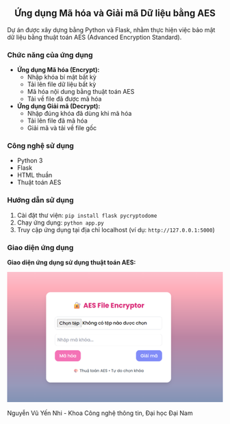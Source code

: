 <h2 align="center">Ứng dụng Mã hóa và Giải mã Dữ liệu bằng AES</h2>

<p>
Dự án được xây dựng bằng Python và Flask, nhằm thực hiện việc bảo mật dữ liệu bằng thuật toán AES (Advanced Encryption Standard).
</p>

<h3>Chức năng của ứng dụng</h3>

<ul>
  <li><strong>Ứng dụng Mã hóa (Encrypt):</strong>
    <ul>
      <li>Nhập khóa bí mật bất kỳ</li>
      <li>Tải lên file dữ liệu bất kỳ</li>
      <li>Mã hóa nội dung bằng thuật toán AES</li>
      <li>Tải về file đã được mã hóa</li>
    </ul>
  </li>
  <li><strong>Ứng dụng Giải mã (Decrypt):</strong>
    <ul>
      <li>Nhập đúng khóa đã dùng khi mã hóa</li>
      <li>Tải lên file đã mã hóa</li>
      <li>Giải mã và tải về file gốc</li>
    </ul>
  </li>
</ul>

<h3>Công nghệ sử dụng</h3>

<ul>
  <li>Python 3</li>
  <li>Flask</li>
  <li>HTML thuần</li>
  <li>Thuật toán AES</li>
</ul>

<h3>Hướng dẫn sử dụng</h3>

<ol>
  <li>Cài đặt thư viện: <code>pip install flask pycryptodome</code></li>
  <li>Chạy ứng dụng: <code>python app.py</code></li>
  <li>Truy cập ứng dụng tại địa chỉ localhost (ví dụ: <code>http://127.0.0.1:5000</code>)</li>
</ol>

<h3>Giao diện ứng dụng</h3>

<p><strong>Giao diện ứng dụng sử dụng thuật toán AES:</strong></p>
<p align="center">
  <img src="https://github.com/YeNhi22/FT4012_ATBMMT/blob/main/AES.png?raw=true" alt="Giao diện mã hóa" width="600">
</p>


<p> Nguyễn Vũ Yến Nhi - Khoa Công nghệ thông tin, Đại học Đại Nam</p>
